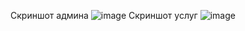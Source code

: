 Скриншот админа
![image](https://github.com/T1mofeii/barber/assets/143967447/dbf6be3a-7735-4a4e-a707-447d669bfb77)
Скриншот услуг
![image](https://github.com/T1mofeii/barber/assets/143967447/a9ac2c92-34f7-4bfd-8688-82067d07828d)
